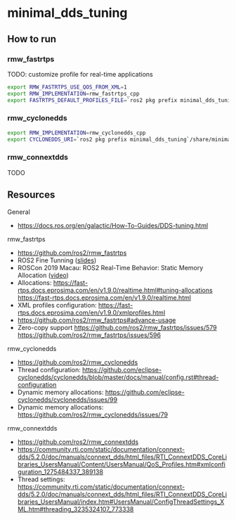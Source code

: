 # minimal_dds_tuning

## How to run

### rmw_fastrtps

TODO: customize profile for real-time applications

```bash
export RMW_FASTRTPS_USE_QOS_FROM_XML=1
export RMW_IMPLEMENTATION=rmw_fastrtps_cpp
export FASTRTPS_DEFAULT_PROFILES_FILE=`ros2 pkg prefix minimal_dds_tuning`/share/minimal_dds_tuning/dds_profiles/rmw_fastrtps/REALTIME_FASTRTPS_PROFILES.xml
```

### rmw_cyclonedds

```bash
export RMW_IMPLEMENTATION=rmw_cyclonedds_cpp
export CYCLONEDDS_URI=`ros2 pkg prefix minimal_dds_tuning`/share/minimal_dds_tuning/dds_profiles/rmw_cyclonedds/cyclonedds.xml
```

### rmw_connextdds

TODO

## Resources

General
- https://docs.ros.org/en/galactic/How-To-Guides/DDS-tuning.html

rmw_fastrtps
- https://github.com/ros2/rmw_fastrtps
- ROS2 Fine Tunning ([slides](https://roscon.ros.org/2017/presentations/ROSCon%202017%20ROS2%20Fine%20Tuning.pdf))
- ROSCon 2019 Macau: ROS2 Real-Time Behavior: Static Memory Allocation ([video](https://vimeo.com/379127767))
- Allocations: https://fast-rtps.docs.eprosima.com/en/v1.9.0/realtime.html#tuning-allocations
https://fast-rtps.docs.eprosima.com/en/v1.9.0/realtime.html
- XML profiles configuration: https://fast-rtps.docs.eprosima.com/en/v1.9.0/xmlprofiles.html
- https://github.com/ros2/rmw_fastrtps#advance-usage
- Zero-copy support https://github.com/ros2/rmw_fastrtps/issues/579 https://github.com/ros2/rmw_fastrtps/issues/596

rmw_cyclonedds
- https://github.com/ros2/rmw_cyclonedds
- Thread configuration: https://github.com/eclipse-cyclonedds/cyclonedds/blob/master/docs/manual/config.rst#thread-configuration
- Dynamic memory allocations: https://github.com/eclipse-cyclonedds/cyclonedds/issues/99
- Dynamic memory allocations: https://github.com/ros2/rmw_cyclonedds/issues/79

rmw_connextdds
- https://github.com/ros2/rmw_connextdds
- https://community.rti.com/static/documentation/connext-dds/5.2.0/doc/manuals/connext_dds/html_files/RTI_ConnextDDS_CoreLibraries_UsersManual/Content/UsersManual/QoS_Profiles.htm#xmlconfiguration_1275484337_389138
- Thread settings: https://community.rti.com/static/documentation/connext-dds/5.2.0/doc/manuals/connext_dds/html_files/RTI_ConnextDDS_CoreLibraries_UsersManual/index.htm#UsersManual/ConfigThreadSettings_XML.htm#threading_3235324107_773338